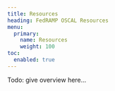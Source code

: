 ```yaml
---
title: Resources
heading: FedRAMP OSCAL Resources
menu:
  primary:
    name: Resources
    weight: 100
toc:
  enabled: true
---
```


Todo: give overview here...